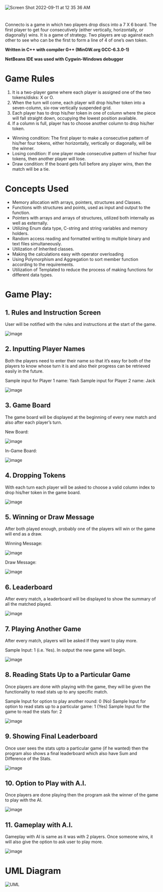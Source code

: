 ![Screen Shot 2022-09-11 at 12 35 36 AM](https://user-images.githubusercontent.com/85970478/189514019-5c122650-66a2-4d07-98bd-9ceb312fe97c.png)

#

Connecto is a game in which two players drop discs into a 7 X 6 board. The first player to get four consecutively (either vertically, horizontally, or diagonally) wins. It is a game of strategy. Two players are up against each other to see who can be the first to form a line of 4 of one’s own token.

**Written in C++ with compiler G++ (MinGW.org GCC-6.3.0-1)**

**NetBeans IDE was used with Cygwin-Windows debugger**

# Game Rules

1. It is a two-player game where each player is assigned one of the two tokens/disks: X or O.
2. When the turn will come, each player will drop his/her token into a seven-column, six-row vertically suspended grid.
3. Each player has to drop his/her token in one of column where the piece will fall straight down, occupying the lowest position available.
4. If a column is full, player has to choose another column to drop his/her token.
- Winning condition: The first player to make a consecutive pattern of his/her four tokens, either horizontally, vertically or diagonally, will be the winner.
- Losing condition: If one player made consecutive pattern of his/her four tokens, then another player will lose.
- Draw condition: If the board gets full before any player wins, then the match will be a tie.

# Concepts Used

* Memory allocation with arrays, pointers, structures and Classes.
* Functions with structures and points, used as input and output to the function.
* Pointers with arrays and arrays of structures, utilized both internally as well as externally.
* Utilizing Enum data type, C-string and string variables and memory holders.
* Random access reading and formatted writing to multiple binary and text files simultaneously.
* Utilization of Inherited classes.
* Making the calculations easy with operator overloading
* Using Polymorphism and Aggregation to sort member function according to the requirements.
* Utilization of Templated to reduce the process of making functions for different data types.

# Game Play:

## 1. Rules and Instruction Screen

User will be notified with the rules and instructions at the start of the game.

![image](https://user-images.githubusercontent.com/85970478/188754574-5c50550a-d01e-41fc-a0a7-24dbcda6e89b.png)

## 2. Inputting Player Names

Both the players need to enter their name so that it’s easy for both of the players to know whose turn it is and also their progress can be retrieved easily in the future.

Sample input for Player 1 name: Yash
Sample input for Player 2 name: Jack

![image](https://user-images.githubusercontent.com/85970478/188754667-13c3efab-0f57-4ac4-b8b8-9c954a8115f0.png)

## 3. Game Board

The game board will be displayed at the beginning of every new match and also after each player’s turn.

New Board:

![image](https://user-images.githubusercontent.com/85970478/188754740-55055174-d1ed-45b3-b12c-e4dcb25b11d1.png)

In-Game Board:

![image](https://user-images.githubusercontent.com/85970478/188754768-78079883-ba02-4c8b-ba2b-0593e671348c.png)

## 4. Dropping Tokens
With each turn each player will be asked to choose a valid column index to drop his/her token in the game board.
                                    
![image](https://user-images.githubusercontent.com/85970478/188754894-d1915025-2c4b-4439-8d1a-4affeea900cb.png)

## 5. Winning or Draw Message

After both played enough, probably one of the players will win or the game will end as a draw.

Winning Message:

![image](https://user-images.githubusercontent.com/85970478/188755321-f314304c-8a15-4927-8eec-d7f6841d487f.png)

Draw Message:

![image](https://user-images.githubusercontent.com/85970478/188755348-80f84994-944c-4fdc-9ee0-780b27bd82cb.png)

## 6. Leaderboard

After every match, a leaderboard will be displayed to show the summary of all the matched played.

![image](https://user-images.githubusercontent.com/85970478/188755387-df23ef6b-6e91-4f4c-84f8-6313ae87d1c8.png)

## 7. Playing Another Game

After every match, players will be asked If they want to play more.

Sample Input: 1 (i.e. Yes). In output the new game will begin.

![image](https://user-images.githubusercontent.com/85970478/188755426-f28542e1-0c40-4f3b-b3c2-ce01af2cc253.png)

## 8. Reading Stats Up to a Particular Game

Once players are done with playing with the game, they will be given the functionality to read stats up to any specific match.

Sample Input for option to play another round: 0 (No)
Sample Input for option to read stats up to a particular game: 1 (Yes)
Sample Input for the game to read the stats for: 2

![image](https://user-images.githubusercontent.com/85970478/188755532-87935aee-948e-4209-91f7-747accefaf5c.png)

## 9. Showing Final Leaderboard

Once user sees the stats upto a particular game (if he wanted) then the program also shows a final leaderboard which also have Sum and Difference of the Stats.

![image](https://user-images.githubusercontent.com/85970478/188755610-fc7b552d-49bb-447c-8cc1-7a003a2e7625.png)

## 10. Option to Play with A.I.

Once players are done playing then the program ask the winner of the game to play with the AI.

![image](https://user-images.githubusercontent.com/85970478/188755682-3245d628-b77c-433a-8c2a-c8e5a32aaf3f.png)

## 11. Gameplay with A.I.

Gameplay with AI is same as it was with 2 players. Once someone wins, it will also give the option to ask user to play more.

![image](https://user-images.githubusercontent.com/85970478/188755721-a445c664-4ee4-485d-ac36-58d2e31486dc.png)

# 

# UML Diagram

![UML](https://user-images.githubusercontent.com/85970478/188755865-71f01b3e-62de-4c23-a2c7-f6552bd2c395.png)

